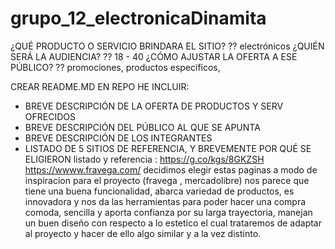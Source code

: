 # grupo_12_electronicaDinamita
¿QUÉ PRODUCTO O SERVICIO BRINDARA EL SITIO?     ?? electrónicos
¿QUIÉN SERÁ LA AUDIENCIA?       ?? 18 - 40
¿CÓMO AJUSTAR LA OFERTA A ESE PÚBLICO?   ??  promociones, productos específicos, 

CREAR README.MD EN REPO HE INCLUIR:
- BREVE DESCRIPCIÓN DE LA OFERTA DE PRODUCTOS Y SERV OFRECIDOS 
- BREVE DESCRIPCIÓN DEL PÚBLICO AL QUE SE APUNTA
- BREVE DESCRIPCIÓN DE LOS INTEGRANTES
- LISTADO DE 5 SITIOS DE REFERENCIA, Y BREVEMENTE POR QUÉ SE ELIGIERON 
listado y referencia :
https://g.co/kgs/8GKZSH
https://wwww.fravega.com/
decidimos elegir estas paginas a modo de inspiracion para el proyecto (fravega , mercadolibre)
nos parece que tiene una buena funcionalidad, abarca variedad de productos, es innovadora y nos da las herramientas para poder hacer una compra comoda, sencilla y aporta confianza por su larga trayectoria, manejan un buen diseño con respecto a lo estetico el cual trataremos de adaptar al proyecto y hacer de ello algo similar y a la vez distinto.



